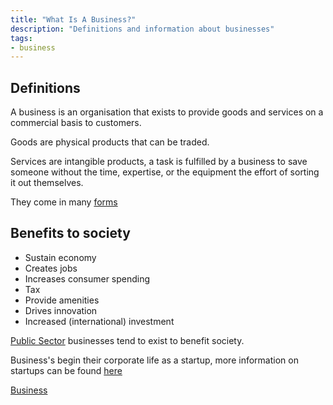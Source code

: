 ```yaml
---
title: "What Is A Business?"
description: "Definitions and information about businesses"
tags:
- business
---
```


## Definitions

A business is an organisation that exists to provide goods and services on a commercial basis to customers.

Goods are physical products that can be traded.

Services are intangible products, a task is fulfilled by a business to save someone without the time, expertise, or the equipment the effort of sorting it out themselves.

They come in many [forms](sixth/Business/Units/fh/DifferentFormsOfBusiness.md)

## Benefits to society
- Sustain economy
- Creates jobs
- Increases consumer spending
- Tax
- Provide amenities
- Drives innovation
- Increased (international) investment

[Public Sector](sixth/Business/Units/fh/PublicSector) businesses tend to exist to benefit society.

Business's begin their corporate life as a startup, more information on startups can be found [here](sixth/Business/Units/fh/WhatIsAStartUp.md)

[Business](/Business)
